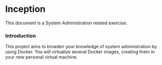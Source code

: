 # Inception
This document is a System Administration related exercise.

### Introduction

This project aims to broaden your knowledge of system administration by using Docker.
You will virtualize several Docker images, creating them in your new personal virtual
machine.

